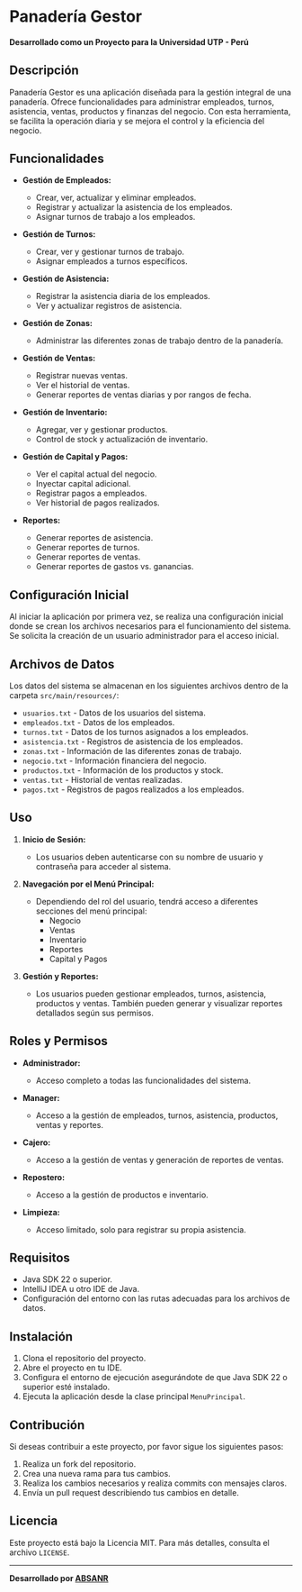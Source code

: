 # Panadería Gestor

#### Desarrollado como un Proyecto para la Universidad UTP - Perú

## Descripción
Panadería Gestor es una aplicación diseñada para la gestión integral de una panadería. Ofrece funcionalidades para administrar empleados, turnos, asistencia, ventas, productos y finanzas del negocio. Con esta herramienta, se facilita la operación diaria y se mejora el control y la eficiencia del negocio.

## Funcionalidades

- **Gestión de Empleados:**
    - Crear, ver, actualizar y eliminar empleados.
    - Registrar y actualizar la asistencia de los empleados.
    - Asignar turnos de trabajo a los empleados.

- **Gestión de Turnos:**
    - Crear, ver y gestionar turnos de trabajo.
    - Asignar empleados a turnos específicos.

- **Gestión de Asistencia:**
    - Registrar la asistencia diaria de los empleados.
    - Ver y actualizar registros de asistencia.

- **Gestión de Zonas:**
    - Administrar las diferentes zonas de trabajo dentro de la panadería.

- **Gestión de Ventas:**
    - Registrar nuevas ventas.
    - Ver el historial de ventas.
    - Generar reportes de ventas diarias y por rangos de fecha.

- **Gestión de Inventario:**
    - Agregar, ver y gestionar productos.
    - Control de stock y actualización de inventario.

- **Gestión de Capital y Pagos:**
    - Ver el capital actual del negocio.
    - Inyectar capital adicional.
    - Registrar pagos a empleados.
    - Ver historial de pagos realizados.

- **Reportes:**
    - Generar reportes de asistencia.
    - Generar reportes de turnos.
    - Generar reportes de ventas.
    - Generar reportes de gastos vs. ganancias.

## Configuración Inicial

Al iniciar la aplicación por primera vez, se realiza una configuración inicial donde se crean los archivos necesarios para el funcionamiento del sistema. Se solicita la creación de un usuario administrador para el acceso inicial.

## Archivos de Datos

Los datos del sistema se almacenan en los siguientes archivos dentro de la carpeta `src/main/resources/`:

- `usuarios.txt` - Datos de los usuarios del sistema.
- `empleados.txt` - Datos de los empleados.
- `turnos.txt` - Datos de los turnos asignados a los empleados.
- `asistencia.txt` - Registros de asistencia de los empleados.
- `zonas.txt` - Información de las diferentes zonas de trabajo.
- `negocio.txt` - Información financiera del negocio.
- `productos.txt` - Información de los productos y stock.
- `ventas.txt` - Historial de ventas realizadas.
- `pagos.txt` - Registros de pagos realizados a los empleados.

## Uso

1. **Inicio de Sesión:**
    - Los usuarios deben autenticarse con su nombre de usuario y contraseña para acceder al sistema.

2. **Navegación por el Menú Principal:**
    - Dependiendo del rol del usuario, tendrá acceso a diferentes secciones del menú principal:
        - Negocio
        - Ventas
        - Inventario
        - Reportes
        - Capital y Pagos

3. **Gestión y Reportes:**
    - Los usuarios pueden gestionar empleados, turnos, asistencia, productos y ventas. También pueden generar y visualizar reportes detallados según sus permisos.

## Roles y Permisos

- **Administrador:**
    - Acceso completo a todas las funcionalidades del sistema.

- **Manager:**
    - Acceso a la gestión de empleados, turnos, asistencia, productos, ventas y reportes.

- **Cajero:**
    - Acceso a la gestión de ventas y generación de reportes de ventas.

- **Repostero:**
    - Acceso a la gestión de productos e inventario.

- **Limpieza:**
    - Acceso limitado, solo para registrar su propia asistencia.

## Requisitos

- Java SDK 22 o superior.
- IntelliJ IDEA u otro IDE de Java.
- Configuración del entorno con las rutas adecuadas para los archivos de datos.

## Instalación

1. Clona el repositorio del proyecto.
2. Abre el proyecto en tu IDE.
3. Configura el entorno de ejecución asegurándote de que Java SDK 22 o superior esté instalado.
4. Ejecuta la aplicación desde la clase principal `MenuPrincipal`.

## Contribución

Si deseas contribuir a este proyecto, por favor sigue los siguientes pasos:

1. Realiza un fork del repositorio.
2. Crea una nueva rama para tus cambios.
3. Realiza los cambios necesarios y realiza commits con mensajes claros.
4. Envía un pull request describiendo tus cambios en detalle.

## Licencia

Este proyecto está bajo la Licencia MIT. Para más detalles, consulta el archivo `LICENSE`.

---

**Desarrollado por [ABSANR](https://github.com/absanr/)**

